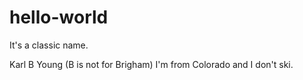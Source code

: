 # hello-world
It's a classic name.

Karl B Young (B is not for Brigham)
I'm from Colorado and I don't ski.
